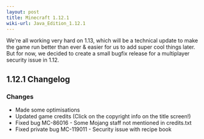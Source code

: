 ```yaml
---
layout: post
title: Minecraft 1.12.1
wiki-url: Java_Edition_1.12.1
---
```


We're all working very hard on 1.13, which will be a technical update to make the game run better than ever & easier for us to add super cool things later.
But for now, we decided to create a small bugfix release for a multiplayer security issue in 1.12.

## 1.12.1 Changelog

### Changes

* Made some optimisations
* Updated game credits (Click on the copyright info on the title screen!)
* Fixed bug MC-86016 - Some Mojang staff not mentioned in credits.txt
* Fixed private bug MC-119011 - Security issue with recipe book
